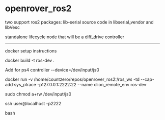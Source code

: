 # openrover_ros2

two support ros2 packages: lib-serial source code in libserial_vendor  and libVesc

standalone lifecycle node that will be a diff_drive controller

----------
docker setup instructions

docker build -t ros-dev .

Add for ps4 controller
--device=/dev/input/js0

docker run -v /home/countzero/repos/openrover_ros2:/ros_ws -td  --cap-add sys_ptrace -p127.0.0.1:2222:22 --name clion_remote_env ros-dev

sudo chmod a+rw /dev/input/js0

ssh user@localhost -p2222

bash
